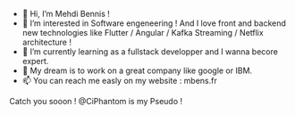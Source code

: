 - 👋 Hi, I’m Mehdi Bennis !
- 👀 I’m interested in Software engeneering ! And I love front and backend new technologies like Flutter / Angular / Kafka Streaming / Netflix architecture !
- 🌱 I’m currently learning as a fullstack developper and I wanna becore expert. 
- 💞️ My dream is to work on a great company like google or IBM.
- 📫 You can reach me easly on my website : mbens.fr

Catch you sooon ! 
@CiPhantom is my Pseudo !
